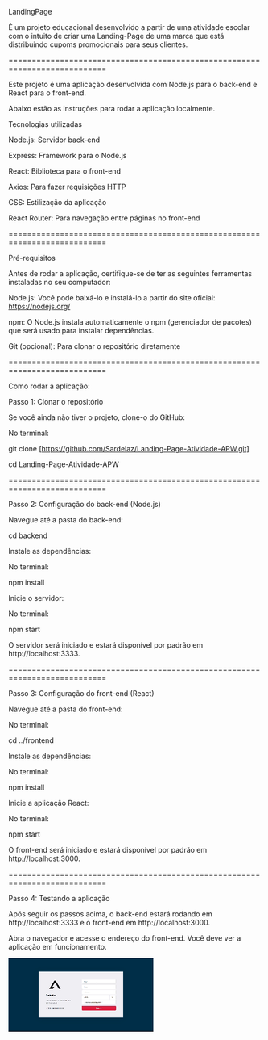 LandingPage 

É um projeto educacional desenvolvido a partir de uma atividade escolar com o intuito de criar uma Landing-Page de uma marca que está distribuindo cupoms promocionais para seus clientes.

===========================================================================

Este projeto é uma aplicação desenvolvida com Node.js para o back-end e React para o front-end.

Abaixo estão as instruções para rodar a aplicação localmente.

Tecnologias utilizadas

Node.js: Servidor back-end

Express: Framework para o Node.js

React: Biblioteca para o front-end

Axios: Para fazer requisições HTTP

CSS: Estilização da aplicação

React Router: Para navegação entre páginas no front-end

===========================================================================

Pré-requisitos

Antes de rodar a aplicação, certifique-se de ter as seguintes ferramentas instaladas no seu computador:

Node.js: Você pode baixá-lo e instalá-lo a partir do site oficial: https://nodejs.org/

npm: O Node.js instala automaticamente o npm (gerenciador de pacotes) que será usado para instalar dependências.

Git (opcional): Para clonar o repositório diretamente

===========================================================================

Como rodar a aplicação:

Passo 1: Clonar o repositório

Se você ainda não tiver o projeto, clone-o do GitHub:

No terminal:

git clone [https://github.com/Sardelaz/Landing-Page-Atividade-APW.git]

cd Landing-Page-Atividade-APW

===========================================================================

Passo 2: Configuração do back-end (Node.js)

Navegue até a pasta do back-end:

cd backend

Instale as dependências:

No terminal:

npm install

Inicie o servidor:

No terminal:

npm start

O servidor será iniciado e estará disponível por padrão em http://localhost:3333.

===========================================================================

Passo 3: Configuração do front-end (React)

Navegue até a pasta do front-end:

No terminal:

cd ../frontend

Instale as dependências:

No terminal:

npm install

Inicie a aplicação React:

No terminal:

npm start

O front-end será iniciado e estará disponível por padrão em http://localhost:3000.

===========================================================================

Passo 4: Testando a aplicação

Após seguir os passos acima, o back-end estará rodando em http://localhost:3333 e o front-end em http://localhost:3000. 

Abra o navegador e acesse o endereço do front-end. Você deve ver a aplicação em funcionamento.

<img src="assets/DemonstraçãoAplicação.gif">